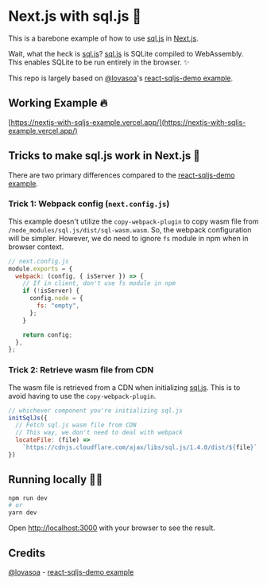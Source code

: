 # Next.js with sql.js 🐳

This is a barebone example of how to use [sql.js](https://github.com/sql-js/sql.js) in [Next.js](https://github.com/vercel/next.js/).

Wait, what the heck is [sql.js](https://github.com/sql-js/sql.js)? [sql.js](https://github.com/sql-js/sql.js) is SQLite compiled to WebAssembly. This enables SQLite to be run entirely in the browser. ✨

This repo is largely based on [@lovasoa](https://github.com/lovasoa)'s [react-sqljs-demo example](https://github.com/sql-js/react-sqljs-demo).

## Working Example 🔥

[https://nextjs-with-sqljs-example.vercel.app/](https://nextjs-with-sqljs-example.vercel.app/)

## Tricks to make sql.js work in Next.js 🍉

There are two primary differences compared to the [react-sqljs-demo example](https://github.com/sql-js/react-sqljs-demo).

### Trick 1: Webpack config (`next.config.js`)

This example doesn't utilize the `copy-webpack-plugin` to copy wasm file from `/node_modules/sql.js/dist/sql-wasm.wasm`. So, the webpack configuration will be simpler. However, we do need to ignore `fs` module in npm when in browser context.

```javascript
// next.config.js
module.exports = {
  webpack: (config, { isServer }) => {
    // If in client, don't use fs module in npm
    if (!isServer) {
      config.node = {
        fs: "empty",
      };
    }

    return config;
  },
};
```

### Trick 2: Retrieve wasm file from CDN

The wasm file is retrieved from a CDN when initializing [sql.js](https://github.com/sql-js/sql.js). This is to avoid having to use the `copy-webpack-plugin`.

```javascript
// whichever component you're initializing sql.js
initSqlJs({
  // Fetch sql.js wasm file from CDN
  // This way, we don't need to deal with webpack
  locateFile: (file) =>
    `https://cdnjs.cloudflare.com/ajax/libs/sql.js/1.4.0/dist/${file}`,
})
```


## Running locally 🏃🏻
```bash
npm run dev
# or
yarn dev
```

Open [http://localhost:3000](http://localhost:3000) with your browser to see the result.


## Credits

[@lovasoa](https://github.com/lovasoa) - [react-sqljs-demo example](https://github.com/sql-js/react-sqljs-demo)
